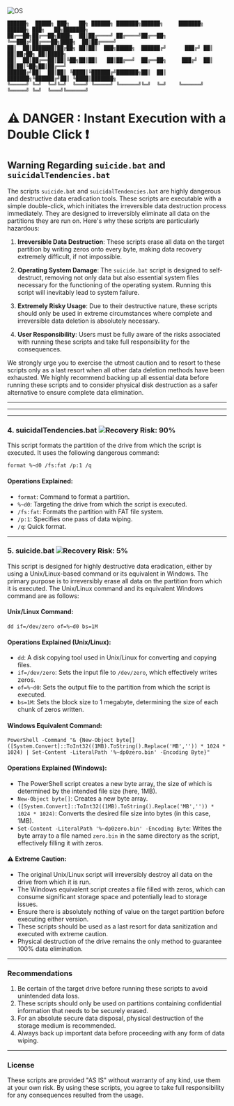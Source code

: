 ![OS](https://img.shields.io/badge/WINDOWS-blue)

```
██████╗  █████╗ ███╗   ██╗ ██████╗ ███████╗██████╗     ███████╗ ██████╗ ███╗   ██╗███████╗
██╔══██╗██╔══██╗████╗  ██║██╔════╝ ██╔════╝██╔══██╗    ╚══███╔╝██╔═══██╗████╗  ██║██╔════╝
██║  ██║███████║██╔██╗ ██║██║  ███╗█████╗  ██████╔╝      ███╔╝ ██║   ██║██╔██╗ ██║█████╗  
██║  ██║██╔══██║██║╚██╗██║██║   ██║██╔══╝  ██╔══██╗     ███╔╝  ██║   ██║██║╚██╗██║██╔══╝  
██████╔╝██║  ██║██║ ╚████║╚██████╔╝███████╗██║  ██║    ███████╗╚██████╔╝██║ ╚████║███████╗
╚═════╝ ╚═╝  ╚═╝╚═╝  ╚═══╝ ╚═════╝ ╚══════╝╚═╝  ╚═╝    ╚══════╝ ╚═════╝ ╚═╝  ╚═══╝╚══════╝
```


# ⚠️ DANGER : Instant Execution with a Double Click ❗

## Warning Regarding `suicide.bat` and `suicidalTendencies.bat`

The scripts `suicide.bat` and `suicidalTendencies.bat` are highly dangerous and destructive data eradication tools. These scripts are executable with a simple double-click, which initiates the irreversible data destruction process immediately. They are designed to irreversibly eliminate all data on the partitions they are run on. Here's why these scripts are particularly hazardous:

1. **Irreversible Data Destruction**: These scripts erase all data on the target partition by writing zeros onto every byte, making data recovery extremely difficult, if not impossible.

2. **Operating System Damage**: The `suicide.bat` script is designed to self-destruct, removing not only data but also essential system files necessary for the functioning of the operating system. Running this script will inevitably lead to system failure.

3. **Extremely Risky Usage**: Due to their destructive nature, these scripts should only be used in extreme circumstances where complete and irreversible data deletion is absolutely necessary.

4. **User Responsibility**: Users must be fully aware of the risks associated with running these scripts and take full responsibility for the consequences.

We strongly urge you to exercise the utmost caution and to resort to these scripts only as a last resort when all other data deletion methods have been exhausted. We highly recommend backing up all essential data before running these scripts and to consider physical disk destruction as a safer alternative to ensure complete data elimination.

---
---
---

### 4. suicidalTendencies.bat ![Recovery Risk: 90%](https://img.shields.io/badge/Recovery%20Risk-90%25-red)

This script formats the partition of the drive from which the script is executed. It uses the following dangerous command:

```batch
format %~d0 /fs:fat /p:1 /q
```

#### Operations Explained:
- `format`: Command to format a partition.
- `%~d0`: Targeting the drive from which the script is executed.
- `/fs:fat`: Formats the partition with FAT file system.
- `/p:1`: Specifies one pass of data wiping.
- `/q`: Quick format.

---

### 5. suicide.bat ![Recovery Risk: 5%](https://img.shields.io/badge/Recovery%20Risk-5%25-green)

This script is designed for highly destructive data eradication, either by using a Unix/Linux-based command or its equivalent in Windows. The primary purpose is to irreversibly erase all data on the partition from which it is executed. The Unix/Linux command and its equivalent Windows command are as follows:

#### Unix/Linux Command:
```batch
dd if=/dev/zero of=%~d0 bs=1M
```

#### Operations Explained (Unix/Linux):
- `dd`: A disk copying tool used in Unix/Linux for converting and copying files.
- `if=/dev/zero`: Sets the input file to `/dev/zero`, which effectively writes zeros.
- `of=%~d0`: Sets the output file to the partition from which the script is executed.
- `bs=1M`: Sets the block size to 1 megabyte, determining the size of each chunk of zeros written.

#### Windows Equivalent Command:
```batch
PowerShell -Command "& {New-Object byte[] ([System.Convert]::ToInt32((1MB).ToString().Replace('MB','')) * 1024 * 1024) | Set-Content -LiteralPath '%~dp0zero.bin' -Encoding Byte}"
```

#### Operations Explained (Windows):
- The PowerShell script creates a new byte array, the size of which is determined by the intended file size (here, 1MB).
- `New-Object byte[]`: Creates a new byte array.
- `([System.Convert]::ToInt32((1MB).ToString().Replace('MB','')) * 1024 * 1024)`: Converts the desired file size into bytes (in this case, 1MB).
- `Set-Content -LiteralPath '%~dp0zero.bin' -Encoding Byte`: Writes the byte array to a file named `zero.bin` in the same directory as the script, effectively filling it with zeros.

#### ⚠️ Extreme Caution:
- The original Unix/Linux script will irreversibly destroy all data on the drive from which it is run.
- The Windows equivalent script creates a file filled with zeros, which can consume significant storage space and potentially lead to storage issues.
- Ensure there is absolutely nothing of value on the target partition before executing either version.
- These scripts should be used as a last resort for data sanitization and executed with extreme caution.
- Physical destruction of the drive remains the only method to guarantee 100% data elimination.


---
### Recommendations

1. Be certain of the target drive before running these scripts to avoid unintended data loss.
2. These scripts should only be used on partitions containing confidential information that needs to be securely erased.
3. For an absolute secure data disposal, physical destruction of the storage medium is recommended.
4. Always back up important data before proceeding with any form of data wiping.

---
### License

These scripts are provided "AS IS" without warranty of any kind, use them at your own risk. By using these scripts, you agree to take full responsibility for any consequences resulted from the usage.
